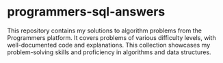 # programmers-sql-answers
This repository contains my solutions to algorithm problems from the Programmers platform. It covers problems of various difficulty levels, with well-documented code and explanations. This collection showcases my problem-solving skills and proficiency in algorithms and data structures.
